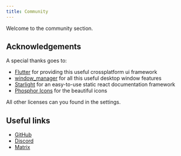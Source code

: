 ```yaml
---
title: Community
---
```


Welcome to the community section.

## Acknowledgements

A special thanks goes to:

* [Flutter](https://github.com/flutter/flutter) for providing this useful crossplatform ui framework
* [window_manager](https://github.com/leanflutter/window_manager) for all this useful desktop window features
* [Starlight](https://github.com/withastro/starlight) for an easy-to-use static react documentation framework
* [Phosphor Icons](https://phosphoricons.com/) for the beautiful icons

All other licenses can you found in the settings.

## Useful links

* [GitHub](https://github.com/LinwoodDev/Setonix)
* [Discord](https://go.linwood.dev/discord)
* [Matrix](https://go.linwood.dev/matrix)
